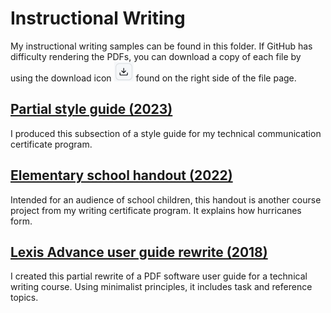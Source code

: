 # Instructional Writing

My instructional writing samples can be found in this folder. If GitHub has difficulty rendering the PDFs, you can download a copy of each file by using the download icon ![download icon](/download.png) found on the right side of the file page.

## [Partial style guide (2023)](2023_partial_style_guide.pdf)
I produced this subsection of a style guide for my technical communication certificate program.

## [Elementary school handout (2022)](2022_elementary_school_handout.pdf)
Intended for an audience of school children, this handout is another course project from my writing certificate program. It explains how hurricanes form.

## [Lexis Advance user guide rewrite (2018)](2018_lexis_advance_user_guide_rewrite.pdf)
I created this partial rewrite of a PDF software user guide for a technical writing course. Using minimalist principles, it includes task and reference topics.
